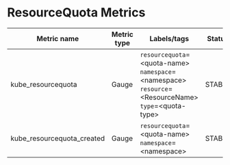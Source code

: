 # ResourceQuota Metrics

| Metric name                | Metric type | Labels/tags                                                                                                                               | Status |
| -------------------------- | ----------- | ----------------------------------------------------------------------------------------------------------------------------------------- | ------ |
| kube_resourcequota         | Gauge       | `resourcequota`=&lt;quota-name&gt; <br> `namespace`=&lt;namespace&gt; <br> `resource`=&lt;ResourceName&gt; <br> `type`=&lt;quota-type&gt; | STABLE |
| kube_resourcequota_created | Gauge       | `resourcequota`=&lt;quota-name&gt; <br> `namespace`=&lt;namespace&gt;                                                                     | STABLE |

